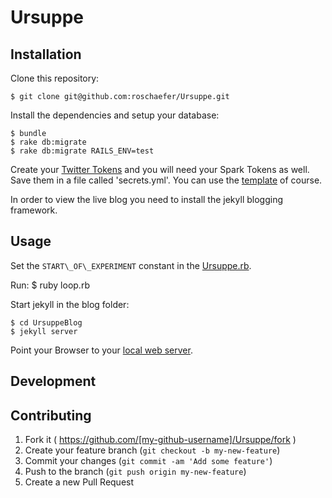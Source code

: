 # Ursuppe


## Installation

Clone this repository:

    $ git clone git@github.com:roschaefer/Ursuppe.git

Install the dependencies and setup your database:

    $ bundle
    $ rake db:migrate
    $ rake db:migrate RAILS_ENV=test

Create your [Twitter Tokens](https://apps.twitter.com/) and you will need your Spark Tokens as well. Save them in a file called 'secrets.yml'. You can use the [template](/blob/master/secrets.yml.default) of course.

In order to view the live blog you need to install the jekyll blogging framework.

## Usage

Set the ```START\_OF\_EXPERIMENT``` constant in the [Ursuppe.rb](/blob/master/ursuppe.rb).


Run:
    $ ruby loop.rb

Start jekyll in the blog folder:

    $ cd UrsuppeBlog
    $ jekyll server

Point your Browser to your [local web server](http://localhost:4000/ursuppe/).


## Development


## Contributing

1. Fork it ( https://github.com/[my-github-username]/Ursuppe/fork )
2. Create your feature branch (`git checkout -b my-new-feature`)
3. Commit your changes (`git commit -am 'Add some feature'`)
4. Push to the branch (`git push origin my-new-feature`)
5. Create a new Pull Request
